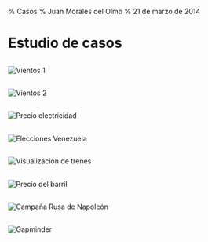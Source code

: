 % Casos
% Juan Morales del Olmo
% 21 de marzo de 2014

# Estudio de casos

## 

![[Vientos 1](http://www.wunderground.com/US/Region/US/2xWindSpeed.html?MR=1)](images/viento-1.gif)

## 

![[Vientos 2](http://hint.fm/wind/)](images/viento-2.png)

##

![Precio electricidad](images/precio-luz.jpg)

##

![Elecciones Venezuela](images/venezuela.png)

##

![Visualización de trenes](images/marey_train-schedule.jpg)

##

![Precio del barril](images/barrel.jpg)

##

![Campaña Rusa de Napoleón](images/Minard_Napoleon.jpg)

##
![[Gapminder](http://www.gapminder.org/videos/hans-rosling-ted-talk-2007-seemingly-impossible-is-possible/)](images/gapminder.png)
